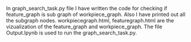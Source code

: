 In graph_search_task.py file I have written the code for checking if feature_graph is sub graph of workpiece_graph. Also I have printed out all the subgraph nodes. workpiecegraph.html, featuregraph.html are the vizualization of the feature_graph and workpiece_graph. The file Output.Ipynb is used to run the graph_search_task.py.
